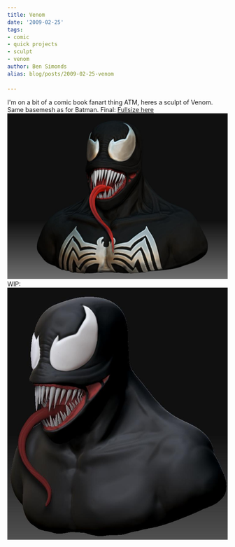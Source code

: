```yaml
---
title: Venom
date: '2009-02-25'
tags:
- comic
- quick projects
- sculpt
- venom
author: Ben Simonds
alias: blog/posts/2009-02-25-venom

---
```


I'm on a bit of a comic book fanart thing ATM, heres a sculpt of Venom. Same basemesh as for Batman. Final: [Fullsize here](http://img142.imageshack.us/img142/4845/venomrender.jpg) ![venomrender](/images/old/venomrender.jpg) WIP: ![venom1](/images/old/venom1.jpg)


